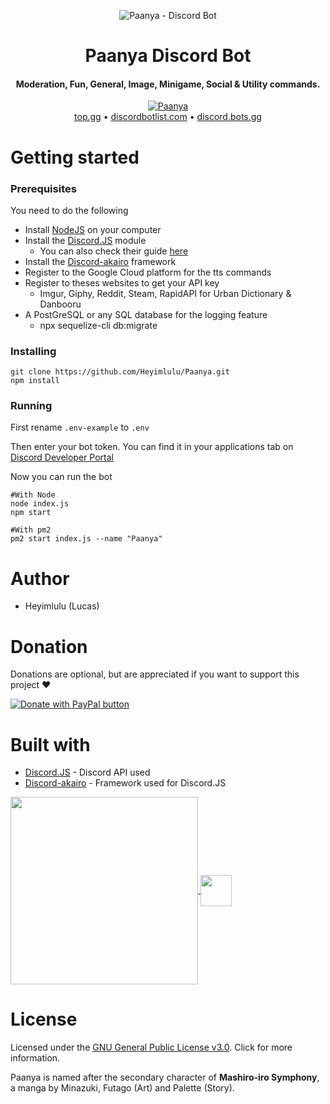 <p align="center">
  <img style="max-width:100%;" src="https://i.imgur.com/zOl84re.jpeg" alt="Paanya - Discord Bot" />
</p>

<h1 align="center">
  Paanya Discord Bot
</h1>

<h4 align="center">
  Moderation, Fun, General, Image, Minigame, Social & Utility commands.
</h4>

<div align="center">
  <a href="https://top.gg/bot/829230505123119164">
    <img src="https://top.gg/api/widget/829230505123119164.svg" alt="Paanya" />
  </a>
</div>

<div align="center">
  <a href="https://top.gg/bot/829230505123119164">top.gg</a> •
  <a href="https://discordbotlist.com/bots/paanya">discordbotlist.com</a> •
  <a href="https://discord.bots.gg/bots/829230505123119164">discord.bots.gg</a>
</div>

# Getting started

### Prerequisites

You need to do the following
- Install [NodeJS](https://nodejs.org/) on your computer
- Install the [Discord.JS](https://discord.js.org) module
  - You can also check their guide [here](https://discordjs.guide/)
- Install the [Discord-akairo](https://discord-akairo.github.io/) framework
- Register to the Google Cloud platform for the tts commands
- Register to theses websites to get your API key 
  - Imgur, Giphy, Reddit, Steam, RapidAPI for Urban Dictionary & Danbooru
- A PostGreSQL or any SQL database for the logging feature
  - npx sequelize-cli db:migrate

### Installing

```
git clone https://github.com/Heyimlulu/Paanya.git
npm install
```

### Running

First rename ``.env-example`` to ``.env``

Then enter your bot token. You can find it in your applications tab on [Discord Developer Portal](https://discord.com/developers/applications)

Now you can run the bot

```
#With Node
node index.js
npm start

#With pm2
pm2 start index.js --name "Paanya"
```

# Author

- Heyimlulu (Lucas)

# Donation

Donations are optional, but are appreciated if you want to support this project ❤

<a href="https://www.paypal.com/donate?hosted_button_id=FLJ8V26SHZDKS&source=url">
  <img src="https://www.paypalobjects.com/en_US/CH/i/btn/btn_donateCC_LG.gif" alt="Donate with PayPal button" />
</a>

# Built with

- [Discord.JS](https://discord.js.org/#/) - Discord API used
- [Discord-akairo](https://discord-akairo.github.io/#/) - Framework used for Discord.JS

<a href="https://github.com/Heyimlulu/Paanya">
  <img height="300px" align="center" src="https://upload.wikimedia.org/wikipedia/commons/thumb/1/1a/JetBrains_Logo_2016.svg/1200px-JetBrains_Logo_2016.svg.png">
</a>
<a href="https://github.com/Heyimlulu/Paanya">
  <img height="50px" align="center" src="https://cdn.worldvectorlogo.com/logos/intellijidea.svg">
</a>

# License

Licensed under the [GNU General Public License v3.0](https://github.com/Heyimlulu/Paanya/blob/main/LICENSE). Click for more information.

Paanya is named after the secondary character of **Mashiro-iro Symphony**, a manga by Minazuki, Futago (Art) and Palette (Story).
